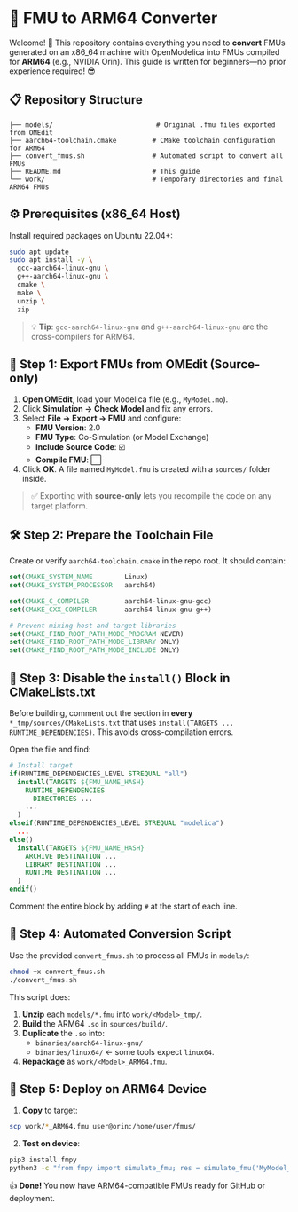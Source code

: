 # 🚀 FMU to ARM64 Converter

Welcome! 🎉 This repository contains everything you need to **convert** FMUs generated on an x86_64 machine with OpenModelica into FMUs compiled for **ARM64** (e.g., NVIDIA Orin). This guide is written for beginners—no prior experience required! 😎

## 📋 Repository Structure

```
├── models/                          # Original .fmu files exported from OMEdit
├── aarch64-toolchain.cmake         # CMake toolchain configuration for ARM64
├── convert_fmus.sh                 # Automated script to convert all FMUs
├── README.md                       # This guide
└── work/                           # Temporary directories and final ARM64 FMUs
```

## ⚙️ Prerequisites (x86_64 Host)

Install required packages on Ubuntu 22.04+:

```bash
sudo apt update
sudo apt install -y \
  gcc-aarch64-linux-gnu \
  g++-aarch64-linux-gnu \
  cmake \
  make \
  unzip \
  zip
```

> 💡 **Tip**: `gcc-aarch64-linux-gnu` and `g++-aarch64-linux-gnu` are the cross-compilers for ARM64.

## 🔧 Step 1: Export FMUs from OMEdit (Source-only)

1. **Open OMEdit**, load your Modelica file (e.g., `MyModel.mo`).
2. Click **Simulation → Check Model** and fix any errors.
3. Select **File → Export → FMU** and configure:
   - **FMU Version**: 2.0
   - **FMU Type**: Co-Simulation (or Model Exchange)
   - **Include Source Code**: ☑️
   - **Compile FMU**: ⬜
4. Click **OK**. A file named `MyModel.fmu` is created with a `sources/` folder inside.

> ✅ Exporting with **source-only** lets you recompile the code on any target platform.

## 🛠️ Step 2: Prepare the Toolchain File

Create or verify `aarch64-toolchain.cmake` in the repo root. It should contain:

```cmake
set(CMAKE_SYSTEM_NAME        Linux)
set(CMAKE_SYSTEM_PROCESSOR   aarch64)

set(CMAKE_C_COMPILER         aarch64-linux-gnu-gcc)
set(CMAKE_CXX_COMPILER       aarch64-linux-gnu-g++)

# Prevent mixing host and target libraries
set(CMAKE_FIND_ROOT_PATH_MODE_PROGRAM NEVER)
set(CMAKE_FIND_ROOT_PATH_MODE_LIBRARY ONLY)
set(CMAKE_FIND_ROOT_PATH_MODE_INCLUDE ONLY)
```

## 📝 Step 3: Disable the `install()` Block in CMakeLists.txt

Before building, comment out the section in **every** `*_tmp/sources/CMakeLists.txt` that uses `install(TARGETS ... RUNTIME_DEPENDENCIES)`. This avoids cross-compilation errors.

Open the file and find:
```cmake
# Install target
if(RUNTIME_DEPENDENCIES_LEVEL STREQUAL "all")
  install(TARGETS ${FMU_NAME_HASH}
    RUNTIME_DEPENDENCIES
      DIRECTORIES ...
    ...
  )
elseif(RUNTIME_DEPENDENCIES_LEVEL STREQUAL "modelica")
  ...
else()
  install(TARGETS ${FMU_NAME_HASH}
    ARCHIVE DESTINATION ...
    LIBRARY DESTINATION ...
    RUNTIME DESTINATION ...
  )
endif()
```
Comment the entire block by adding `#` at the start of each line.

## 🤖 Step 4: Automated Conversion Script

Use the provided `convert_fmus.sh` to process all FMUs in `models/`:

```bash
chmod +x convert_fmus.sh
./convert_fmus.sh
```

This script does:
1. **Unzip** each `models/*.fmu` into `work/<Model>_tmp/`.
2. **Build** the ARM64 `.so` in `sources/build/`.
3. **Duplicate** the `.so` into:
   - `binaries/aarch64-linux-gnu/`
   - `binaries/linux64/` ← some tools expect `linux64`.
4. **Repackage** as `work/<Model>_ARM64.fmu`.


## 🎉 Step 5: Deploy on ARM64 Device

1. **Copy** to target:
```bash
scp work/*_ARM64.fmu user@orin:/home/user/fmus/
```

2. **Test on device**:
```bash
pip3 install fmpy
python3 -c "from fmpy import simulate_fmu; res = simulate_fmu('MyModel_ARM64.fmu', start_time=0, stop_time=1); print(res.tail(1))"
```

👍 **Done!** You now have ARM64-compatible FMUs ready for GitHub or deployment.

